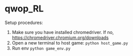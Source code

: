 # qwop_RL
 
Setup procedures:
1) Make sure you have installed chromedriver. If no, https://chromedriver.chromium.org/downloads
2) Open a new terminal to host game:
    `python host_game.py`
3) Run env
    `python game_env.py`
